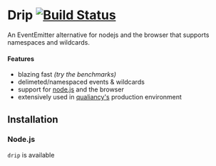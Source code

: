 # Drip [![Build Status](https://secure.travis-ci.org/qualiancy/drip.png?branch=master)](https://travis-ci.org/qualiancy/drip)

An EventEmitter alternative for nodejs and the browser that supports namespaces and wildcards.

#### Features

- blazing fast _(try the benchmarks)_
- delimeted/namespaced events &amp; wildcards
- support for [node.js](http://nodejs.org) and the browser
- extensively used in [qualiancy's](http://qualiancy.com) production environment

## Installation

### Node.js

`drip` is available